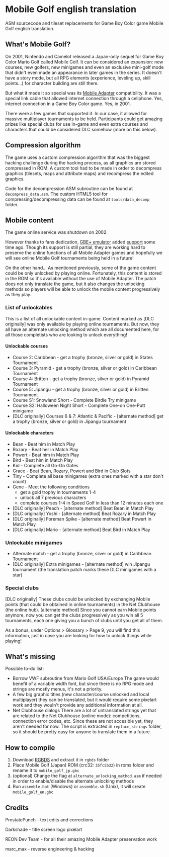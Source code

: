 # Mobile Golf english translation
ASM sourcecode and tileset replacements for Game Boy Color game Mobile Golf english translation.

## What's Mobile Golf?
On 2001, Nintendo and Camelot released a Japan-only sequel for Game Boy Color Mario Golf called Mobile Golf.
It can be considered an expansion: new courses, new golfers, new minigames and even an exclusive mini-golf mode that didn't even made an appearance in later games in the series. It doesn't have a story mode, but all RPG elements (experience, leveling up, skill points...) for character building are still there.

But what it made it so special was its [Mobile Adapter](https://www.youtube.com/watch?v=epl9prMmnGU) compatibility. It was a special link cable that allowed internet connection through a cellphone. Yes, internet connection in a Game Boy Color game. Yes, in 2001.

There were a few games that supported it. In our case, it allowed for massive multiplayer tournaments to be held. Participants could get amazing prizes like special clubs for use in-game and even extra courses and characters that could be considered DLC somehow (more on this below).

## Compression algorithm
The game uses a custom compression algorithm that was the biggest hacking challenge during the hacking process, as all graphics are stored compressed in ROM. A custom tool had to be made in order to decompress graphics (tilesets, maps and attribute maps) and recompress the edited graphics.

Code for the decompression ASM subroutine can be found at `decompress_data.asm`.
The custom HTML5 tool for compressing/decompressing data can be found at `tools/data_decomp` folder.

## Mobile content
The game online service was shutdown on 2002.

However thanks to fans dedication, [GBE+ emulator](https://github.com/shonumi/gbe-plus) added [support](https://shonumi.github.io/articles/art14.html) some time ago. Though its support is still partial, they are working hard to preserve the online functions of all Mobile Adapter games and hopefully we will see online Mobile Golf tournaments being held in a future!

On the other hand... As mentioned previously, some of the game content could be only unlocked by playing online. Fortunately, this content is stored in the ROM so it's available without the use of Mobile Adapter. The patch does not only translate the game, but it also changes the unlocking methods so players will be able to unlock the mobile content progressively as they play.

### List of unlockables
This is a list of all unlockable content in-game. Content marked as [DLC originally] was only available by playing online tournaments. But now, they all have an alternate unlocking method which are all documented here, for all those completists who are looking to unlock everything!
#### Unlockable courses
* Course 2: Caribbean - get a trophy (bronze, silver or gold) in States Tournament
* Course 3: Pyramid - get a trophy (bronze, silver or gold) in Caribbean Tournament
* Course 4: Britten - get a trophy (bronze, silver or gold) in Pyramid Tournament
* Course 5: Jipangu - get a trophy (bronze, silver or gold) in Britten Tournament
* Course S1: Snowland Short - Complete Birdie Try minigame
* Course S2: Halloween Night Short - Complete One-on One-Putt minigame
* [DLC originally] Courses 6 & 7: Atlantic & Pacific - [alternate method] get a trophy (bronze, silver or gold) in Jipangu tournament
#### Unlockable characters
* Bean - Beat him in Match Play
* Rozary - Beat her in Match Play
* Powert - Beat him in Match Play
* Bird - Beat him in Match Play
* Kid - Complete all Go-Go Gates
* Grace - Beat Bean, Rozary, Powert and Bird in Club Slots
* Tiny - Complete all base minigames (extra ones marked with a star don't count)
* Gene - Meet the following conditions
  * get a gold trophy in tournaments 1-4
  * unlock all 7 previous characters
  * complete courses 1-4 in Speed Golf in less than 12 minutes each one
* [DLC originally] Peach - [alternate method] Beat Bean in Match Play
* [DLC originally] Yoshi - [alternate method] Beat Rozary in Match Play
* [DLC originally] Foreman Spike - [alternate method] Beat Powert in Match Play
* [DLC originally] Mario - [alternate method] Beat Bird in Match Play

### Unlockable minigames
* Alternate match - get a trophy (bronze, silver or gold) in Caribbean Tournament
* [DLC originally] Extra minigames - [alternate method] win Jipangu tournament (the translation patch marks these DLC minigames with a star)

### Special clubs
[DLC originally] These clubs could be unlocked by exchanging Mobile points (that could be obtained in online tournaments) in the Net Clubhouse (the online hub).
[alternate method] Since you cannot earn Mobile points anymore, now you can get the clubs progressively as you win all 5 tournaments, each one giving you a bunch of clubs until you get all of them.

As a bonus, under Options > Glossary > Page 9, you will find this information, just in case you are looking for how to unlock things while playing!

## What's missing
Possible to-do list:
* Borrow VWF subroutine from Mario Golf USA/Europe
  The game would benefit of a variable width font, but since there is no RPG mode and strings are mostly menus, it's not a priority.
* A few big graphic titles (new character/course unlocked and local multiplayer)
  they can be translated, but it would require some pixelart work and they wouln't provide any additional information at all.
* Net Clubhouse dialogs
  There are a lot of untranslated strings yet that are related to the Net Clubhouse (online mode): competitions, connection error codes, etc. Since these are not accesible yet, they aren't needed for now. The script is extracted in `replace_strings` folder, so it should be pretty easy for anyone to translate them in a future.

## How to compile
1. Download [RGBDS](https://github.com/rednex/rgbds/) and extract it in `rgbds` folder
2. Place Mobile Golf (Japan) ROM (crc32: `35fc5b32`) in roms folder and rename it to `mobile_golf_jp.gbc`
3. (optional) Change the flag at `alternate_unlocking_method.asm` if needed in order to enable/disable the alternate unlocking methods
4. Run `assemble.bat` (Windows) or `assemble.sh` (Unix), it will create `mobile_golf_en.gbc`

## Credits
ProstatePunch - text edits and corrections

Darkshade - title screen logo pixelart

REON Dev Team - for all their amazing Mobile Adapter preservation work

marc_max - reverse engineering & hacking

